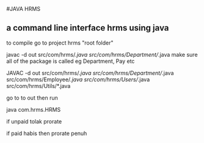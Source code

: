 #JAVA HRMS

## a command line interface hrms using java

to compile
go to project hrms "root folder"

javac -d out src/com/hrms/_.java src/com/hrms/Department/_.java make sure all of the package is called eg Department, Pay etc

JAVAC -d out src/com/hrms/_.java src/com/hrms/Department/_.java src/com/hrms/Employee/_.java src/com/hrms/Users/_.java src/com/hrms/Utils/\*.java

go to to out then run

java com.hrms.HRMS

if unpaid tolak prorate

if paid habis then prorate penuh
